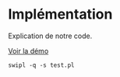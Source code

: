 # Implémentation

Explication de notre code.

[Voir la démo](https://rand-asswad.github.io/taquin/demo/)

```{sh}
swipl -q -s test.pl
```